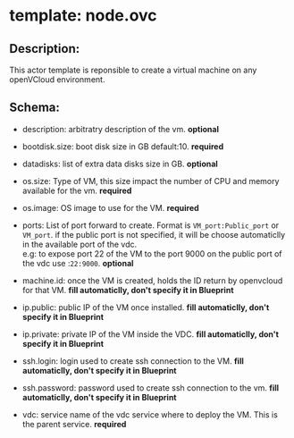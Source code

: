 # template: node.ovc

## Description:
This actor template is reponsible to create a virtual machine on any openVCloud environment.

## Schema:

- description: arbitratry description of the vm. **optional**
- bootdisk.size: boot disk size in GB default:10. **required**
- datadisks: list of extra data disks size in GB. **optional**
- os.size: Type of VM, this size impact the number of CPU and memory available for the vm. **required**
- os.image: OS image to use for the VM. **required**
- ports: List of port forward to create. Format is `VM_port:Public_port` or `VM_port`.
if the public port is not specified, it will be choose automaticlly in the available port of the vdc.  
e.g: to expose port 22 of the VM to the port 9000 on the public port of the vdc use :`22:9000`. **optional**

- machine.id: once the VM is created, holds the ID return by openvcloud for that VM. **fill automaticlly, don't specify it in Blueprint**
- ip.public: public IP of the VM once installed. **fill automaticlly, don't specify it in Blueprint**
- ip.private: private IP of the VM inside the VDC. **fill automaticlly, don't specify it in Blueprint**

- ssh.login: login used to create ssh connection to the VM. **fill automaticlly, don't specify it in Blueprint**
- ssh.password: password used to create ssh connection to the vm. **fill automaticlly, don't specify it in Blueprint**

- vdc: service name of the vdc service where to deploy the VM. This is the parent service. **required**
